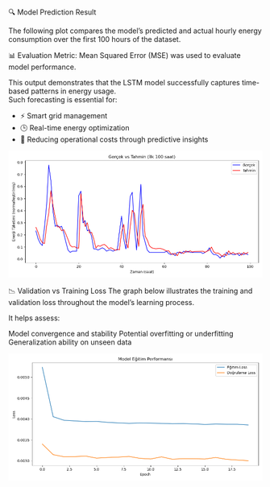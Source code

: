 🔍 Model Prediction Result

The following plot compares the model’s predicted and actual hourly energy consumption over the first 100 hours of the dataset.

📊 Evaluation Metric: Mean Squared Error (MSE) was used to evaluate model performance.

This output demonstrates that the LSTM model successfully captures time-based patterns in energy usage.  
Such forecasting is essential for:
- ⚡ Smart grid management
- 🕒 Real-time energy optimization
- 💸 Reducing operational costs through predictive insights

![Prediction Plot](prediction_plot.png)

📉 Validation vs Training Loss
The graph below illustrates the training and validation loss throughout the model’s learning process.

It helps assess:

Model convergence and stability
Potential overfitting or underfitting
Generalization ability on unseen data

![Validation vs Training Loss](val_vs_train_loss.png)
